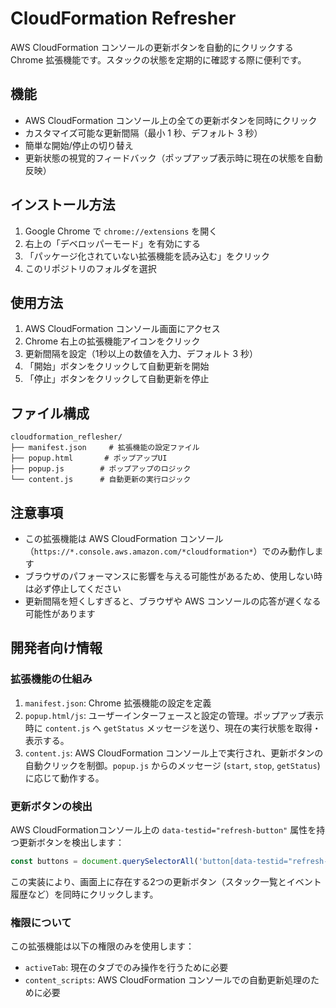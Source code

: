 # CloudFormation Refresher

AWS CloudFormation コンソールの更新ボタンを自動的にクリックする Chrome 拡張機能です。スタックの状態を定期的に確認する際に便利です。

## 機能

- AWS CloudFormation コンソール上の全ての更新ボタンを同時にクリック
- カスタマイズ可能な更新間隔（最小 1 秒、デフォルト 3 秒）
- 簡単な開始/停止の切り替え
- 更新状態の視覚的フィードバック（ポップアップ表示時に現在の状態を自動反映）

## インストール方法

1. Google Chrome で `chrome://extensions` を開く
2. 右上の「デベロッパーモード」を有効にする
3. 「パッケージ化されていない拡張機能を読み込む」をクリック
4. このリポジトリのフォルダを選択

## 使用方法

1. AWS CloudFormation コンソール画面にアクセス
2. Chrome 右上の拡張機能アイコンをクリック
3. 更新間隔を設定（1秒以上の数値を入力、デフォルト 3 秒）
4. 「開始」ボタンをクリックして自動更新を開始
5. 「停止」ボタンをクリックして自動更新を停止

## ファイル構成

```
cloudformation_reflesher/
├── manifest.json     # 拡張機能の設定ファイル
├── popup.html       # ポップアップUI
├── popup.js        # ポップアップのロジック
└── content.js      # 自動更新の実行ロジック
```

## 注意事項

- この拡張機能は AWS CloudFormation コンソール（`https://*.console.aws.amazon.com/*cloudformation*`）でのみ動作します
- ブラウザのパフォーマンスに影響を与える可能性があるため、使用しない時は必ず停止してください
- 更新間隔を短くしすぎると、ブラウザや AWS コンソールの応答が遅くなる可能性があります

## 開発者向け情報

### 拡張機能の仕組み

1. `manifest.json`: Chrome 拡張機能の設定を定義
2. `popup.html/js`: ユーザーインターフェースと設定の管理。ポップアップ表示時に `content.js` へ `getStatus` メッセージを送り、現在の実行状態を取得・表示する。
3. `content.js`: AWS CloudFormation コンソール上で実行され、更新ボタンの自動クリックを制御。`popup.js` からのメッセージ (`start`, `stop`, `getStatus`) に応じて動作する。

### 更新ボタンの検出

AWS CloudFormationコンソール上の `data-testid="refresh-button"` 属性を持つ更新ボタンを検出します：

```javascript
const buttons = document.querySelectorAll('button[data-testid="refresh-button"]');
```

この実装により、画面上に存在する2つの更新ボタン（スタック一覧とイベント履歴など）を同時にクリックします。

### 権限について

この拡張機能は以下の権限のみを使用します：

- `activeTab`: 現在のタブでのみ操作を行うために必要
- `content_scripts`: AWS CloudFormation コンソールでの自動更新処理のために必要
